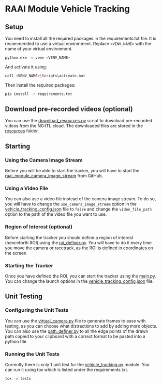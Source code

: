 # RAAI Module Vehicle Tracking

## Setup

You need to install all the required packages in the requirements.txt file. It is recommended to use a virtual environment. Replace `<VENV_NAME>` with the name of your virtual environment.

```bash
python.exe -m venv <VENV_NAME>
```

And activate it using:

```bash
call <VENV_NAME>\Scripts\activate.bat
```

Then install the required packages:

```bash
pip install -r requirements.txt
```

## Download pre-recorded videos (optional)

You can use the [download_resources.py](resources/download_resources.py) script to download pre-recorded videos from the NG:ITL cloud. The downloaded files are stored in the [resources](resources) folder.

## Starting

### Using the Camera Image Stream

Before you will be able to start the tracker, you will have to start the [raai_module_camera_image_stream](https://github.com/vw-wob-it-edu-ngitl/raai_module_camera_image_stream) from GitHub.

### Using a Video File

You can also use a video file instead of the camera image stream. To do so, you will have to change the `use_camera_image_stream` option in the [vehicle_tracking_config.json](vehicle_tracking_config.json) file to `false` and change the `video_file_path` option to the path of the video file you want to use.

### Region of Interest (optional)

Before starting the tracker you should define a region of interest (henceforth ROI) using the [roi_definer.py](vehicle_tracking/roi_definer.py). You will have to do it every time you move the camera or racetrack, as the ROI is defined in coordinates on the screen.

### Starting the Tracker

Once you have defined the ROI, you can start the tracker using the [main.py](main.py). You can change the launch options in the [vehicle_tracking_config.json](vehicle_tracking_config.json) file.

## Unit Testing

### Configuring the Unit Tests

You can use the [virtual_camera.py](tests/mocks/virtual_camera.py) file to generate frames to ease with testing, as you can choose what distractions to add by adding more objects. You can also use the [path_definer.py](tests/mocks/path_definer.py) to all the edge points of the drawn path copied to your clipboard with a correct format to be pasted into a python file.

### Running the Unit Tests

Currently there is only 1 unit test for the [vehicle_tracking.py](vehicle_tracking/vehicle_tracking.py) module. You can run it using tox which is listed under the requirements.txt.

```bash
tox -e tests
```
